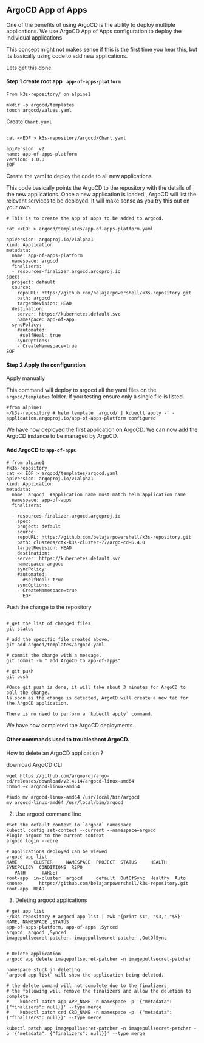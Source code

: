 ## ArgoCD App of Apps

One of the benefits of using ArgoCD is the ability to deploy multiple applications. We use ArgoCD App of Apps configuration to deploy the individual applications. 

This concept might not makes sense if this is the first time you hear this, but its basically using code to add new applications.

Lets get this done.

#### Step 1 create root app ` app-of-apps-platform`

```
From k3s-repository/ on alpine1

mkdir -p argocd/templates
touch argocd/values.yaml

```

Create `Chart.yaml`

```

cat <<EOF > k3s-repository/argocd/Chart.yaml

apiVersion: v2
name: app-of-apps-platform
version: 1.0.0
EOF
```

Create the yaml to deploy the code to all new applications.

This code basically points the ArgoCD to the repository with the details of the new applications. Once a new application is loaded , ArgoCD will list the relevant services to be deployed.  It will make sense as you try this out on your own.

```
# This is to create the app of apps to be added to Argocd.

cat <<EOF > argocd/templates/app-of-apps-platform.yaml

apiVersion: argoproj.io/v1alpha1
kind: Application
metadata:
  name: app-of-apps-platform
  namespace: argocd
  finalizers:
  - resources-finalizer.argocd.argoproj.io
spec:
  project: default
  source:
    repoURL: https://github.com/belajarpowershell/k3s-repository.git
    path: argocd
    targetRevision: HEAD
  destination:
    server: https://kubernetes.default.svc
    namespace: app-of-app
  syncPolicy:
    #automated:
     #selfHeal: true
    syncOptions:
    - CreateNamespace=true  
EOF

```



#### Step 2 Apply the configuration

Apply manually

This command will deploy to argocd all the yaml files on the `argocd/templates` folder. If you testing ensure only a single file is listed.

```
#from alpine1
~/k3s-repository # helm template  argocd/ | kubectl apply -f -
application.argoproj.io/app-of-apps-platform configured

```



We have now deployed the first application on ArgoCD. We can now add the ArgoCD instance to be  managed by ArgoCD.



#### Add ArgoCD to `app-of-apps`

```
# from alpine1
#k3s-repository
cat << EOF > argocd/templates/argocd.yaml
apiVersion: argoproj.io/v1alpha1
kind: Application
metadata:
  name: argocd  #application name must match helm application name
  namespace: app-of-apps
  finalizers:

  - resources-finalizer.argocd.argoproj.io
    spec:
    project: default
    source:
    repoURL: https://github.com/belajarpowershell/k3s-repository.git
    path: clusters/ctx-k3s-cluster-77/argo-cd-6.4.0
    targetRevision: HEAD
    destination:
    server: https://kubernetes.default.svc
    namespace: argocd
    syncPolicy:
    #automated:
      #selfHeal: true
    syncOptions:
    - CreateNamespace=true
      EOF

```

Push the change to the repository

```

# get the list of changed files.
git status 

# add the specific file created above.
git add argocd/templates/argocd.yaml

# commit the change with a message.
git commit -m " add ArgoCD to app-of-apps"

# git push
git push

#Once git push is done, it will take about 3 minutes for ArgoCD to poll the change.
As soon as the change is detected, ArgoCD will create a new tab for the ArgoCD application.

There is no need to perform a `kubectl apply` command.

```

We have now completed the ArgoCD deployments.







 

#### Other commands used to troubleshoot ArgoCD.

How to delete an ArgoCD application ?

download ArgoCD CLI

```
wget https://github.com/argoproj/argo-cd/releases/download/v2.4.14/argocd-linux-amd64
chmod +x argocd-linux-amd64

#sudo mv argocd-linux-amd64 /usr/local/bin/argocd
mv argocd-linux-amd64 /usr/local/bin/argocd
```

2. Use argocd command line 
```
#Set the default context to `argocd` namespace
kubectl config set-context --current --namespace=argocd
#login argocd to the current context
argocd login --core

# applications deployed can be viewed
argocd app list
NAME      CLUSTER     NAMESPACE  PROJECT  STATUS     HEALTH   SYNCPOLICY  CONDITIONS  REPO
   PATH      TARGET
root-app  in-cluster  argocd     default  OutOfSync  Healthy  Auto        <none>      https://github.com/belajarpowershell/k3s-repository.git  root-app  HEAD
```

3.  Deleting argocd applications
```
# get app list 
~/k3s-repository # argocd app list | awk '{print $1", "$3,","$5}'
NAME, NAMESPACE ,STATUS
app-of-apps-platform, app-of-apps ,Synced
argocd, argocd ,Synced
imagepullsecret-patcher, imagepullsecret-patcher ,OutOfSync


# Delete application
argocd app delete imagepullsecret-patcher -n imagepullsecret-patcher 

namespace stuck in deleting
`argocd app list` will show the application being deleted.
 
# the delete comand will not complete due to the finalizers
# the following will remove the finalizers and allow the deletion to complete
#    kubectl patch app APP_NAME -n namespace -p '{"metadata": {"finalizers": null}}' --type merge
#    kubectl patch crd CRD_NAME -n namespace -p '{"metadata": {"finalizers": null}}' --type merge

kubectl patch app imagepullsecret-patcher -n imagepullsecret-patcher -p '{"metadata": {"finalizers": null}}' --type merge
```





